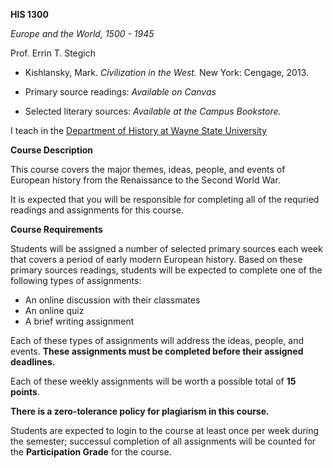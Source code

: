 **HIS 1300**

*Europe and the World, 1500 - 1945*

Prof. Errin T. Stegich

- Kishlansky, Mark. *Civilization in the West.* New York:  Cengage, 2013.

- Primary source readings:  *Available on Canvas*

- Selected literary sources:  *Available at the Campus Bookstore.*

I teach in the [Department of History at Wayne State University](https://clas.wayne.edu/history)

**Course Description**

This course covers the major themes, ideas, people, and events of European history from the Renaissance to the Second World War.  

It is expected that you will be responsible for completing all of the requried readings and assignments for this course.  

**Course Requirements**

Students will be assigned a number of selected primary sources each week that covers a period of early modern European history.  Based on these primary sources readings, students will be expected to complete one of the following types of assignments:
- An online discussion with their classmates
- An online quiz
- A brief writing assignment

Each of these types of assignments will address the ideas, people, and events.  **These assignments must be completed before their assigned deadlines.**  

Each of these weekly assignments will be worth a possible total of **15 points**.

**There is a zero-tolerance policy for plagiarism in this course.** 

Students are expected to login to the course at least once per week during the semester; successul completion of all assignments will be counted for the **Participation Grade** for the course.